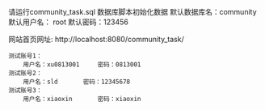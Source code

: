 





请运行community_task.sql 数据库脚本初始化数据
		默认数据库名：community
		默认用户名： root
		默认密码：123456


网站首页网址:	http://localhost:8080/community_task/

 	测试账号1：
		用户名：xu0813001	  密码：0813001
	测试账号2：
		用户名：sld		  密码：12345678
	测试账号3：
		用户名：xiaoxin		  密码：xiaoxin
